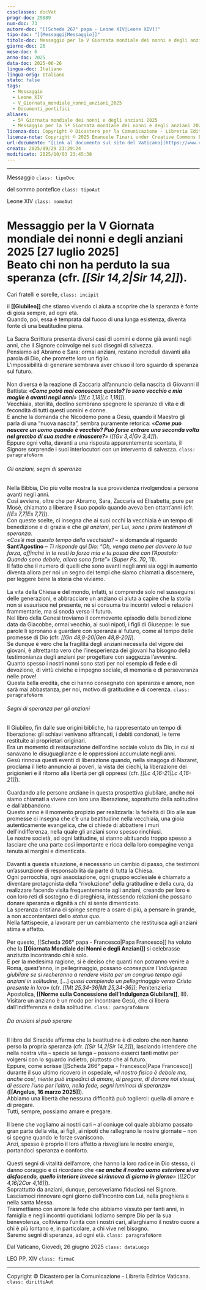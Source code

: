 ```yaml
---
cssclasses: docVat
progr-doc: 29889
num-doc: 73
autore-doc: "[[Scheda 267° papa - Leone XIV|Leone XIV]]"
tipo-doc: "[[Messaggi|Messaggio]]"
titolo-doc: Messaggio per la V Giornata mondiale dei nonni e degli anziani 2025 [27 luglio 2025]
giorno-doc: 26
mese-doc: 6
anno-doc: 2025
data-doc: 2025-06-26
lingua-doc: Italiano
lingua-orig: Italiano
stato: false
tags:
  - Messaggio
  - Leone_XIV
  - V_Giornata_mondiale_nonni_anziani_2025
  - Documenti_pontifici
aliases:
  - 5ª Giornata mondiale dei nonni e degli anziani 2025
  - Messaggio per la 5ª Giornata mondiale dei nonni e degli anziani 2025
licenza-doc: Copyright © Dicastero per la Comunicazione - Libreria Editrice Vaticana
licenza-nota: Copyright © 2025 Emanuele Tinari under Creative Commons BY-NC-SA 4.0 https://creativecommons.org/licenses/by-nc-sa/4.0/
url-documento: "[Link al documento sul sito del Vaticano](https://www.vatican.va/content/leo-xiv/it/messages/grandparents/documents/20250626-messaggio-nonni-anziani.html)"
creato: 2025/09/29 23:29:24
modificato: 2025/10/03 23:45:38
---
```



***


Messaggio `class: tipoDoc`


del sommo pontefice `class: tipoAut`


Leone XIV `class: nomeAut`


# Messaggio per la V Giornata mondiale dei nonni e degli anziani 2025 [27 luglio 2025]<br>Beato chi non ha perduto la sua speranza (cfr. *<span class="BibleRef">[[Sir 14,2|Sir 14,2]]</span>*).


Cari fratelli e sorelle, `class: incipit`


il **[[Giubileo]]** che stiamo vivendo ci aiuta a scoprire che la speranza è fonte di gioia sempre, ad ogni età.<br>Quando, poi, essa è temprata dal fuoco di una lunga esistenza, diventa fonte di una beatitudine piena.<br><br>La Sacra Scrittura presenta diversi casi di uomini e donne già avanti negli anni, che il Signore coinvolge nei suoi disegni di salvezza.<br>Pensiamo ad Abramo e Sara: ormai anziani, restano increduli davanti alla parola di Dio, che promette loro un figlio.<br>L’impossibilità di generare sembrava aver chiuso il loro sguardo di speranza sul futuro.<br><br>Non diversa è la reazione di Zaccaria all’annuncio della nascita di Giovanni il Battista: «***Come potrò mai conoscere questo? Io sono vecchio e mia moglie è avanti negli anni***» (*<span class="BibleRef">[[Lc 1,18|Lc 1,18]]</span>*).<br>Vecchiaia, sterilità, declino sembrano spegnere le speranze di vita e di fecondità di tutti questi uomini e donne.<br>E anche la domanda che Nicodemo pone a Gesù, quando il Maestro gli parla di una “nuova nascita”, sembra puramente retorica: «***Come può nascere un uomo quando è vecchio? Può forse entrare una seconda volta nel grembo di sua madre e rinascere?***» (*<span class="BibleRef">[[Gv 3,4|Gv 3,4]]</span>*).<br>Eppure ogni volta, davanti a una risposta apparentemente scontata, il Signore sorprende i suoi interlocutori con un intervento di salvezza. `class: paragrafoNorm`


###### Gli anziani, segni di speranza


Nella Bibbia, Dio più volte mostra la sua provvidenza rivolgendosi a persone avanti negli anni.<br>Così avviene, oltre che per Abramo, Sara, Zaccaria ed Elisabetta, pure per Mosè, chiamato a liberare il suo popolo quando aveva ben ottant’anni (cfr. *<span class="BibleRef">[[Es 7,7|Es 7,7]]</span>*).<br>Con queste scelte, ci insegna che ai suoi occhi la vecchiaia è un tempo di benedizione e di grazia e che *gli anziani*, per Lui, *sono i primi testimoni di speranza*.<br>«*Cos’è mai questo tempo della vecchiaia?* – si domanda al riguardo **Sant’Agostino** – *Ti risponde qui Dio: “Oh, venga meno per davvero la tua forza, affinché in te resti la forza mia e tu possa dire con l’Apostolo: Quando sono debole, allora sono forte”*» (*Super Ps. 70*, 11).<br>Il fatto che il numero di quelli che sono avanti negli anni sia oggi in aumento diventa allora per noi un segno dei tempi che siamo chiamati a discernere, per leggere bene la storia che viviamo.<br><br>La vita della Chiesa e del mondo, infatti, si comprende solo nel susseguirsi delle generazioni, e abbracciare un anziano ci aiuta a capire che la storia non si esaurisce nel presente, né si consuma tra incontri veloci e relazioni frammentarie, ma si snoda verso il futuro.<br>Nel libro della Genesi troviamo il commovente episodio della benedizione data da Giacobbe, ormai vecchio, ai suoi nipoti, i figli di Giuseppe: le sue parole li spronano a guardare con speranza al futuro, come al tempo delle promesse di Dio (cfr. *<span class="BibleRef">[[Gn 48,8-20|Gen 48,8-20]]</span>*).<br>Se dunque è vero che la fragilità degli anziani necessita del vigore dei giovani, è altrettanto vero che l’inesperienza dei giovani ha bisogno della testimonianza degli anziani per progettare con saggezza l’avvenire.<br>Quanto spesso i nostri nonni sono stati per noi esempio di fede e di devozione, di virtù civiche e impegno sociale, di memoria e di perseveranza nelle prove!<br>Questa bella eredità, che ci hanno consegnato con speranza e amore, non sarà mai abbastanza, per noi, motivo di gratitudine e di coerenza. `class: paragrafoNorm`


###### Segni di speranza per gli anziani


Il Giubileo, fin dalle sue origini bibliche, ha rappresentato un tempo di liberazione: gli schiavi venivano affrancati, i debiti condonati, le terre restituite ai proprietari originari.<br>Era un momento di restaurazione dell’ordine sociale voluto da Dio, in cui si sanavano le disuguaglianze e le oppressioni accumulate negli anni.<br>Gesù rinnova questi eventi di liberazione quando, nella sinagoga di Nazaret, proclama il lieto annuncio ai poveri, la vista dei ciechi, la liberazione dei prigionieri e il ritorno alla libertà per gli oppressi (cfr. *<span class="BibleRef">[[Lc 4,16-21|Lc 4,16-21]]</span>*).<br><br>Guardando alle persone anziane in questa prospettiva giubilare, anche noi siamo chiamati a vivere con loro una liberazione, soprattutto dalla solitudine e dall’abbandono.<br>Questo anno è il momento propizio per realizzarla: la fedeltà di Dio alle sue promesse ci insegna che c’è una beatitudine nella vecchiaia, una gioia autenticamente evangelica, che ci chiede di abbattere i muri dell’indifferenza, nella quale gli anziani sono spesso rinchiusi.<br>Le nostre società, ad ogni latitudine, si stanno abituando troppo spesso a lasciare che una parte così importante e ricca della loro compagine venga tenuta ai margini e dimenticata.<br><br>Davanti a questa situazione, è necessario un cambio di passo, che testimoni un’assunzione di responsabilità da parte di tutta la Chiesa.<br>Ogni parrocchia, ogni associazione, ogni gruppo ecclesiale è chiamato a diventare protagonista della “rivoluzione” della gratitudine e della cura, da realizzare facendo visita frequentemente agli anziani, creando per loro e con loro reti di sostegno e di preghiera, intessendo relazioni che possano donare speranza e dignità a chi si sente dimenticato.<br>La speranza cristiana ci spinge sempre a osare di più, a pensare in grande, a non accontentarci dello *status quo*.<br>Nella fattispecie, a lavorare per un cambiamento che restituisca agli anziani stima e affetto.<br><br>Per questo, [[Scheda 266° papa - Francesco|Papa Francesco]] ha voluto che la **[[Giornata Mondiale dei Nonni e degli Anziani]]** si celebrasse anzitutto incontrando chi è solo.<br>E per la medesima ragione, si è deciso che quanti non potranno venire a Roma, quest’anno, in pellegrinaggio, possano «*conseguire l’Indulgenza giubilare se si recheranno a rendere visita per un congruo tempo agli anziani in solitudine,* [...] *quasi compiendo un pellegrinaggio verso Cristo presente in loro*» (cfr. *<span class="BibleRef">[[Mt 25,34-36|Mt 25,34-36]]</span>*; Penitenzieria Apostolica, **[[Norme sulla Concessione dell’Indulgenza Giubilare]]**, III).<br>Visitare un anziano è un modo per incontrare Gesù, che ci libera dall’indifferenza e dalla solitudine. `class: paragrafoNorm`


###### Da anziani si può sperare


Il libro del Siracide afferma che la beatitudine è di coloro che non hanno perso la propria speranza (cfr. *<span class="BibleRef">[[Sir 14,2|Sir 14,2]]</span>*), lasciando intendere che nella nostra vita – specie se lunga – possono esserci tanti motivi per volgersi con lo sguardo indietro, piuttosto che al futuro.<br>Eppure, come scrisse [[Scheda 266° papa - Francesco|Papa Francesco]] durante il suo ultimo ricovero in ospedale, «*il nostro fisico è debole ma, anche così, niente può impedirci di amare, di pregare, di donare noi stessi, di essere l’uno per l’altro, nella fede, segni luminosi di speranza*» (**[[Angelus, 16 marzo 2025]]**).<br>Abbiamo una libertà che nessuna difficoltà può toglierci: quella di amare e di pregare.<br>Tutti, sempre, possiamo amare e pregare.<br><br>Il bene che vogliamo ai nostri cari – al coniuge col quale abbiamo passato gran parte della vita, ai figli, ai nipoti che rallegrano le nostre giornate – non si spegne quando le forze svaniscono.<br>Anzi, spesso è proprio il loro affetto a risvegliare le nostre energie, portandoci speranza e conforto.<br><br>Questi segni di vitalità dell’amore, che hanno la loro radice in Dio stesso, ci danno coraggio e ci ricordano che «***se anche il nostro uomo esteriore si va disfacendo, quello interiore invece si rinnova di giorno in giorno***» (*<span class="BibleRef">[[2Cor 4,16|2Cor 4,16]]</span>*).<br>Soprattutto da anziani, dunque, perseveriamo fiduciosi nel Signore.<br>Lasciamoci rinnovare ogni giorno dall’incontro con Lui, nella preghiera e nella santa Messa.<br>Trasmettiamo con amore la fede che abbiamo vissuto per tanti anni, in famiglia e negli incontri quotidiani: lodiamo sempre Dio per la sua benevolenza, coltiviamo l’unità con i nostri cari, allarghiamo il nostro cuore a chi è più lontano e, in particolare, a chi vive nel bisogno.<br>Saremo segni di speranza, ad ogni età. `class: paragrafoNorm`


Dal Vaticano, Giovedì, 26 giugno 2025 `class: dataLuogo`


LEO PP. XIV `class: firmaC`


***


Copyright © Dicastero per la Comunicazione - Libreria Editrice Vaticana. `class: dirittiAut`


